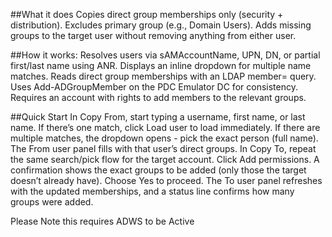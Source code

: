 ##What it does
Copies direct group memberships only (security + distribution).
Excludes primary group (e.g., Domain Users).
Adds missing groups to the target user without removing anything from either user.

##How it works:
Resolves users via sAMAccountName, UPN, DN, or partial first/last name using ANR.
Displays an inline dropdown for multiple name matches.
Reads direct group memberships with an LDAP member= query.
Uses Add-ADGroupMember on the PDC Emulator DC for consistency.
Requires an account with rights to add members to the relevant groups.


##Quick Start
In Copy From, start typing a username, first name, or last name.
If there’s one match, click Load user to load immediately.
If there are multiple matches, the dropdown opens - pick the exact person (full name).
The From user panel fills with that user’s direct groups.
In Copy To, repeat the same search/pick flow for the target account.
Click Add permissions.
A confirmation shows the exact groups to be added (only those the target doesn’t already have).
Choose Yes to proceed.
The To user panel refreshes with the updated memberships, and a status line confirms how many groups were added.

Please Note this requires ADWS to be Active
